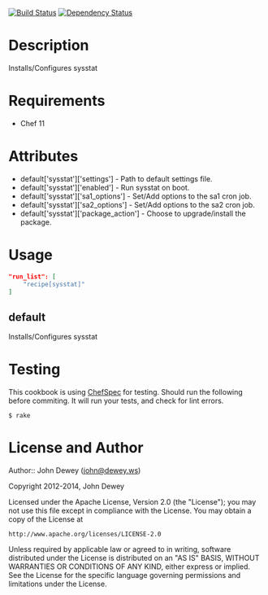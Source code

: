 [![Build Status](https://travis-ci.org/retr0h/cookbook-sysstat.png?branch=master)](https://travis-ci.org/retr0h/cookbook-sysstat)
[![Dependency Status](https://gemnasium.com/retr0h/cookbook-sysstat.png)](https://gemnasium.com/retr0h/cookbook-sysstat)

Description
===========

Installs/Configures sysstat

Requirements
============

* Chef 11

Attributes
==========

* default['sysstat']['settings'] - Path to default settings file.
* default['sysstat']['enabled'] - Run sysstat on boot.
* default['sysstat']['sa1_options'] - Set/Add options to the sa1 cron job.
* default['sysstat']['sa2_options'] - Set/Add options to the sa2 cron job.
* default['sysstat']['package_action'] - Choose to upgrade/install the package.

Usage
=====

```json
"run_list": [
    "recipe[sysstat]"
]
```

default
-------

Installs/Configures sysstat

Testing
=======

This cookbook is using [ChefSpec](https://github.com/acrmp/chefspec) for
testing. Should run the following before commiting. It will run your tests,
and check for lint errors.

    $ rake

License and Author
==================

Author:: John Dewey (<john@dewey.ws>)

Copyright 2012-2014, John Dewey

Licensed under the Apache License, Version 2.0 (the "License");
you may not use this file except in compliance with the License.
You may obtain a copy of the License at

    http://www.apache.org/licenses/LICENSE-2.0

Unless required by applicable law or agreed to in writing, software
distributed under the License is distributed on an "AS IS" BASIS,
WITHOUT WARRANTIES OR CONDITIONS OF ANY KIND, either express or implied.
See the License for the specific language governing permissions and
limitations under the License.

